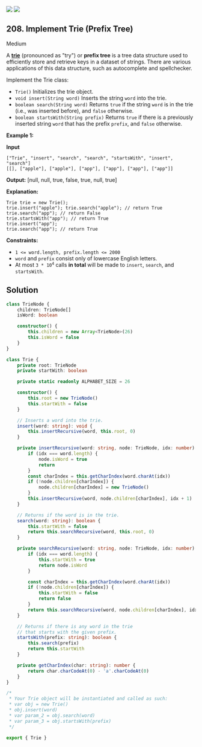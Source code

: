 [![](https://img.shields.io/github/stars/LeetCode-in-TypeScript/LeetCode-in-TypeScript?label=Stars&style=flat-square)](https://github.com/LeetCode-in-TypeScript/LeetCode-in-TypeScript)
[![](https://img.shields.io/github/forks/LeetCode-in-TypeScript/LeetCode-in-TypeScript?label=Fork%20me%20on%20GitHub%20&style=flat-square)](https://github.com/LeetCode-in-TypeScript/LeetCode-in-TypeScript/fork)

## 208\. Implement Trie (Prefix Tree)

Medium

A [**trie**](https://en.wikipedia.org/wiki/Trie) (pronounced as "try") or **prefix tree** is a tree data structure used to efficiently store and retrieve keys in a dataset of strings. There are various applications of this data structure, such as autocomplete and spellchecker.

Implement the Trie class:

*   `Trie()` Initializes the trie object.
*   `void insert(String word)` Inserts the string `word` into the trie.
*   `boolean search(String word)` Returns `true` if the string `word` is in the trie (i.e., was inserted before), and `false` otherwise.
*   `boolean startsWith(String prefix)` Returns `true` if there is a previously inserted string `word` that has the prefix `prefix`, and `false` otherwise.

**Example 1:**

**Input**

    ["Trie", "insert", "search", "search", "startsWith", "insert", "search"]
    [[], ["apple"], ["apple"], ["app"], ["app"], ["app"], ["app"]]

**Output:** [null, null, true, false, true, null, true]

**Explanation:**

    Trie trie = new Trie();
    trie.insert("apple"); trie.search("apple"); // return True
    trie.search("app"); // return False
    trie.startsWith("app"); // return True
    trie.insert("app");
    trie.search("app"); // return True 

**Constraints:**

*   `1 <= word.length, prefix.length <= 2000`
*   `word` and `prefix` consist only of lowercase English letters.
*   At most <code>3 * 10<sup>4</sup></code> calls **in total** will be made to `insert`, `search`, and `startsWith`.

## Solution

```typescript
class TrieNode {
    children: TrieNode[]
    isWord: boolean

    constructor() {
        this.children = new Array<TrieNode>(26)
        this.isWord = false
    }
}

class Trie {
    private root: TrieNode
    private startWith: boolean

    private static readonly ALPHABET_SIZE = 26

    constructor() {
        this.root = new TrieNode()
        this.startWith = false
    }

    // Inserts a word into the trie.
    insert(word: string): void {
        this.insertRecursive(word, this.root, 0)
    }

    private insertRecursive(word: string, node: TrieNode, idx: number): void {
        if (idx === word.length) {
            node.isWord = true
            return
        }
        const charIndex = this.getCharIndex(word.charAt(idx))
        if (!node.children[charIndex]) {
            node.children[charIndex] = new TrieNode()
        }
        this.insertRecursive(word, node.children[charIndex], idx + 1)
    }

    // Returns if the word is in the trie.
    search(word: string): boolean {
        this.startWith = false
        return this.searchRecursive(word, this.root, 0)
    }

    private searchRecursive(word: string, node: TrieNode, idx: number): boolean {
        if (idx === word.length) {
            this.startWith = true
            return node.isWord
        }

        const charIndex = this.getCharIndex(word.charAt(idx))
        if (!node.children[charIndex]) {
            this.startWith = false
            return false
        }
        return this.searchRecursive(word, node.children[charIndex], idx + 1)
    }

    // Returns if there is any word in the trie
    // that starts with the given prefix.
    startsWith(prefix: string): boolean {
        this.search(prefix)
        return this.startWith
    }

    private getCharIndex(char: string): number {
        return char.charCodeAt(0) - 'a'.charCodeAt(0)
    }
}

/*
 * Your Trie object will be instantiated and called as such:
 * var obj = new Trie()
 * obj.insert(word)
 * var param_2 = obj.search(word)
 * var param_3 = obj.startsWith(prefix)
 */

export { Trie }
```